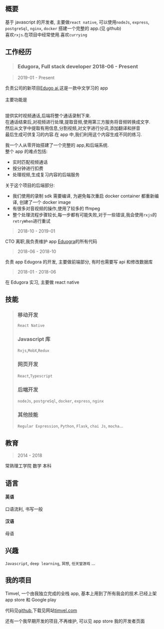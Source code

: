 ## 概要

基于 javascript 的开发者, 主要做`react native`, 可以使用`nodeJs`, `express`, `postgreSql`, `nginx`, `docker` 搭建一个完整的 app.(见 github)
<br/>喜欢`rxjs`.在项目中经常使用.喜欢`currying`
<br/>

## 工作经历

> ### Edugora, Full stack developer 2018-06 - Present

> 2019-01 - Present

负责公司的新项目[Edugo ai](https://apps.apple.com/cn/app/id1460558223),这是一款中文学习的 app
<br/>
<br/>主要功能是

<br/>提供实时视频通话,后端将整个通话录制下来.
<br/>在通话结束后,对视频进行处理,提取音频,使用第三方服务将音频转换成文字.
<br/>然后从文字中提取有用信息,分割视频,对文字进行分词,添加翻译和拼音
<br/>最后生成可供复习的内容.在 app 中,我们利用这个内容生成不同的练习.

我一个人从零开始搭建了一个完整的 app,和后端系统.
<br/>
整个 app 的难点包括:

- 实时匹配视频通话
- 按分钟进行扣费
- 处理视频,生成复习内容的后端服务

关于这个项目的后端部分:

- 我们使用的录制 sdk 需要编译, 为避免每次重启 docker container 都重新编译, 创建了一个 docker image
- 有很多对音视频的操作,使用了较多的 ffmpeg
- 整个处理流程步骤较长,每一步都有可能失败,对于一些错误,我会使用`rxjs`的`retryWhen`进行重试

> 2018-10 - 2019-01

CTO 离职,我负责维护 app [Eduogra](https://itunes.apple.com/cn/app/id1253306402?mt=8)的所有代码

> 2018-06 - 2018-10

负责 app Edugora 的开发, 主要做前端部分, 有时也需要写 api 和修改数据库

> 2018-01 - 2018-06

在 Edugora 实习, 主要做 react native

## 技能

> ### 移动开发
>
> `React Native`
>
> ### Javascript 库
>
> `Rxjs`,`MobX`,`Redux`
>
> ### 网页开发
>
> `React`,`Typescript`
>
> ### 后端开发
>
> `nodeJs`, `postgreSql`, `docker`, `express`, `nginx`
>
> ### 其他技能
>
> `Regular Expression`, `Python`, `Flask`, `chai Js`, `mocha`...

## 教育

> 2014 - 2018

常熟理工学院 数学 本科

## 语言

#### 英语

口语流利, 书写一般

#### 汉语

母语

## 兴趣

`Javascript`, `deep learning`, `冥想`, `任天堂游戏` ...

## 我的项目

Timvel, 一个由我独立完成的全栈 app, 基本上用到了所有我会的技术.已经上架 app store 和 Google play

代码见[github](https://github.com/Singloo/timvel),下载见网站[timvel.com](https://timvel.com)

还有一个我早期开发的项目,不再维护, 可以见 app store 我的开发者页面
